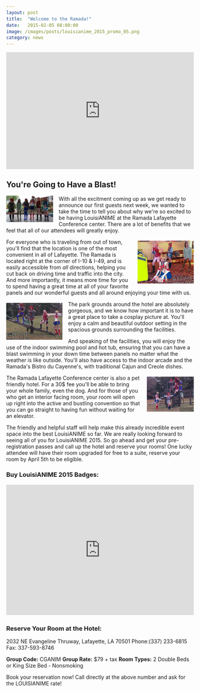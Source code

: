 ```yaml
---
layout: post
title:  "Welcome to the Ramada!"
date:   2015-02-05 08:00:00
image: /images/posts/louisianime_2015_promo_05.png
category: news
---
```

<style>
.fluidMedia {
    position: relative;
    padding-bottom: 56.25%; /* proportion value to aspect ratio 16:9 (9 / 16 = 0.5625 or 56.25%) */
    padding-top: 30px;
    height: 0;
    overflow: hidden;
}

.fluidMedia iframe {
    position: absolute;
    top: 0; 
    left: 0;
    width: 100%;
    height: 100%;
}
</style>


<div class="fluidMedia"><iframe width="640" height="360" align="middle" src="https://www.youtube.com/embed/BrPy_p0QqDI" frameborder="0" allowfullscreen></iframe></div>

<h2>You're Going to Have a Blast!</h2>

<a href="/images/posts/louisianime_2015_promo_01.png" data-lightbox="Image 1" data-title=""><img src="/images/posts/louisianime_2015_promo_01.png" alt="LA2015 Promo Image 1" height="25%" width="25%" style="float:left; margin: 0px 15px 5px 0px" /></a>
<p>With all the excitment coming up as we get ready to announce our first guests next week, we wanted to take the time to tell you about why we're so excited to be having LouisiANIME at the Ramada Lafayette Conference center. There are a lot of benefits that we feel that all of our attendees will greatly enjoy.</p>
<a href="/images/posts/louisianime_2015_promo_06.png" data-lightbox="Image 6" data-title=""><img src="/images/posts/louisianime_2015_promo_06.png" alt="LA2015 Promo Image 6" height="30%" width="30%" style="float:right; margin: 5px 0px 5px 15px" /></a>
<p>For everyone who is traveling from out of town, you'll find that the location is one of the most convenient in all of Lafayette. The Ramada is located right at the corner of I-10 & I-49, and is easily accessible from <i>all</i> directions, helping you cut back on driving time and traffic into the city. And more importantly, it means more time for you to spend having a great time at all of your favorite panels and our wonderful guests and all around enjoying your time with us.</p>
<a href="/images/posts/louisianime_2015_promo_04.png" data-lightbox="Image 4" data-title=""><img src="/images/posts/louisianime_2015_promo_04.png" alt="LA2015 Promo Image 4" height="30%" width="30%" style="float:left; margin: 5px 15px 5px 0px" /></a>
<p>The park grounds around the hotel are absolutely gorgeous, and we know how important it is to have a great place to take a cosplay picture at. You'll enjoy a calm and beautiful outdoor setting in the spacious grounds surrounding the facilities.</p>

<p>And speaking of the facilities, you will enjoy the use of the indoor swimming pool and hot tub, ensuring that you can have a blast swimming in your down time between panels no matter what the weather is like outside. You'll also have access to the indoor arcade and the Ramada's Bistro du Cayenne's, with traditional Cajun and Creole dishes.</p>
<a href="/images/posts/louisianime_2015_promo_05.png" data-lightbox="Image 5" data-title=""><img src="/images/posts/louisianime_2015_promo_05.png" alt="LA2015 Promo Image 5" height="25%" width="25%" style="float:right; margin: 5px 0px 5px 15px" /></a>
<p>The Ramada Lafayette Conference center is also a pet friendly hotel. For a 30$ fee you'll be able to bring your whole family, even the dog. And for those of you who get an interior facing room, your room will open up right into the active and bustling convention so that you can go straight to having fun without waiting for an elevator.</p>

<p>The friendly and helpful staff will help make this already incredible event space into the best LouisiANIME so far. We are really looking forward to seeing all of you for LouisiANIME 2015. So go ahead and get your pre-registration passes and call up the hotel and reserve your rooms! One lucky attendee will have their room upgraded for free to a suite, reserve your room by April 5th to be eligible.</p>

<h3>Buy LouisiANIME 2015 Badges:</h3>
<div style='width:100%; text-align:left;'><iframe id='ezframe' width='100%' scrolling='auto' height="350" frameborder='0' allowtransparency='true' hspace='0' vspace='0' marginheight='5' marginwidth='5' src='http://www.eventzilla.net/web/event_ext.aspx?EventID=2139037582' name='ezframe'></iframe></div>

<h3>Reserve Your Room at the Hotel:</h3>
<p>2032 NE Evangeline Thruway, Lafayette, LA 70501 Phone:(337) 233-6815 Fax: 337-593-8746<p>
<p><strong>Group Code:</strong> CGANIM  <strong>Group Rate:</strong> $79 + tax  <strong>Room Types:</strong> 2 Double Beds or King Size Bed - Nonsmoking<p>

<p>Book your reservation now! Call directly at the above number and ask for the LOUISIANIME rate!</p>


</script>
